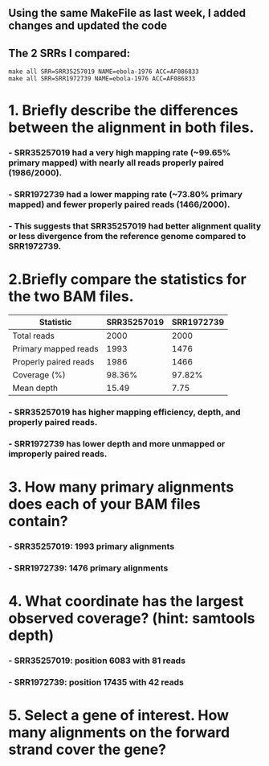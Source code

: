 ## Using the same MakeFile as last week, I added changes and updated the code


## The 2 SRRs I compared:
```
make all SRR=SRR35257019 NAME=ebola-1976 ACC=AF086833 
make all SRR=SRR1972739 NAME=ebola-1976 ACC=AF086833 
```

# 1. Briefly describe the differences between the alignment in both files.
### - SRR35257019 had a very high mapping rate (~99.65% primary mapped) with nearly all reads properly paired (1986/2000).
### - SRR1972739 had a lower mapping rate (~73.80% primary mapped) and fewer properly paired reads (1466/2000).
### - This suggests that SRR35257019 had better alignment quality or less divergence from the reference genome compared to SRR1972739.

# 2.Briefly compare the statistics for the two BAM files.
| Statistic             | SRR35257019 | SRR1972739 |
| --------------------- | ----------- | ---------- |
| Total reads           | 2000        | 2000       |
| Primary mapped reads  | 1993        | 1476       |
| Properly paired reads | 1986        | 1466       |
| Coverage (%)          | 98.36%      | 97.82%     |
| Mean depth            | 15.49       | 7.75       |

### - SRR35257019 has higher mapping efficiency, depth, and properly paired reads.
### - SRR1972739 has lower depth and more unmapped or improperly paired reads.

# 3. How many primary alignments does each of your BAM files contain?
### - SRR35257019: 1993 primary alignments
### - SRR1972739: 1476 primary alignments

# 4. What coordinate has the largest observed coverage? (hint: samtools depth)
### - SRR35257019: position 6083 with 81 reads
### - SRR1972739: position 17435 with 42 reads

# 5. Select a gene of interest. How many alignments on the forward strand cover the gene?
